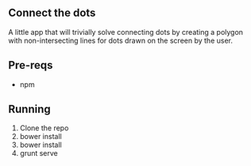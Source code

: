 ## Connect the dots

A little app that will trivially solve connecting dots by creating a polygon with non-intersecting lines for dots drawn on the screen by the user.

## Pre-reqs

 - npm

## Running

 1. Clone the repo
 2. bower install
 3. bower install
 4. grunt serve